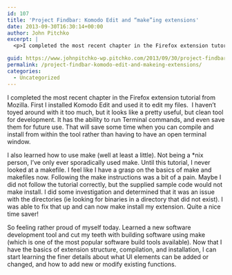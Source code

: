 ```yaml
---
id: 107
title: 'Project Findbar: Komodo Edit and “make”ing extensions'
date: 2013-09-30T16:30:14+00:00
author: John Pitchko
excerpt: |
  <p>I completed the most recent chapter in the Firefox extension tutorial from Mozilla. First I installed Komodo Edit and used it to edit my files.  I haven’t toyed around with it too much, but it looks like a pretty useful, but clean tool for development. It has the ability to run Terminal commands, and even save them for future use. That will save some time when you can compile and install from within the tool rather than having to have an open terminal window.</p>

guid: https://www.johnpitchko-wp.pitchko.com/2013/09/30/project-findbar-komodo-edit-and-makeing-extensions/
permalink: /project-findbar-komodo-edit-and-makeing-extensions/
categories:
  - Uncategorized
---
```

<p>I completed the most recent chapter in the Firefox extension tutorial from Mozilla. First I installed Komodo Edit and used it to edit my files.  I haven’t toyed around with it too much, but it looks like a pretty useful, but clean tool for development. It has the ability to run Terminal commands, and even save them for future use. That will save some time when you can compile and install from within the tool rather than having to have an open terminal window.</p>

<p>I also learned how to use make (well at least a little). Not being a *nix person, I’ve only ever sporadically used make. Until this tutorial, I never looked at a makefile. I feel like I have a grasp on the basics of make and makefiles now. Following the make instructions was a bit of a pain. Maybe I did not follow the tutorial correctly, but the supplied sample code would not make install. I did some investigation and determined that it was an issue with the directories (ie looking for binaries in a directory that did not exist). I was able to fix that up and can now make install my extension. Quite a nice time saver!</p>

<p>So feeling rather proud of myself today. Learned a new software development tool and cut my teeth with building software using make (which is one of the most popular software build tools available). Now that I have the basics of extension structure, compilation, and installation, I can start learning the finer details about what UI elements can be added or changed, and how to add new or modify existing functions.</p>
